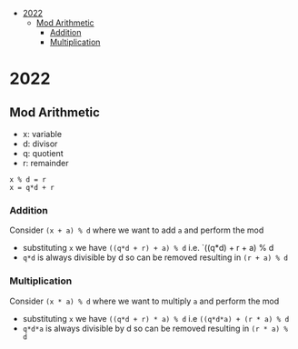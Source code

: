 * [2022](#2022)
  * [Mod Arithmetic](#ModArithmetic)
    * [Addition](#Addition)
    * [Multiplication](#Multiplication)

# 2022 <a id="2022"></a>

## Mod Arithmetic <a id="ModArithmetic"></a>

* x: variable
* d: divisor
* q: quotient
* r: remainder

```text
x % d = r
x = q*d + r
```

### Addition <a id="Addition"></a>

Consider `(x + a) % d` where we want to add `a` and perform the mod

* substituting `x` we have `((q*d + r) + a) % d` i.e. `((q*d) + r + a) % d
* `q*d` is always divisible by d so can be removed resulting in `(r + a) % d`

### Multiplication <a id="Multiplication"></a>

Consider `(x * a) % d` where we want to multiply `a` and perform the mod

* substituting `x` we have `((q*d + r) * a) % d` i.e `((q*d*a) + (r * a) % d`
* `q*d*a` is always divisible by d so can be removed resulting in `(r * a) % d`